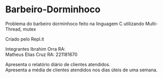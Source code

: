 # Barbeiro-Dorminhoco
Problema do barbeiro dorminhoco feito na linguagem C utilizando Multi-Thread, mutex

Criado pelo Repl.it

Integrantes
Ibrahim Orra RA:  
Matheus Elias Cruz RA: 221181670  

Apresenta o relatório diário de clientes atendidos.  
Apresenta a média de clientes atendidos nos dias úteis de uma semana.
